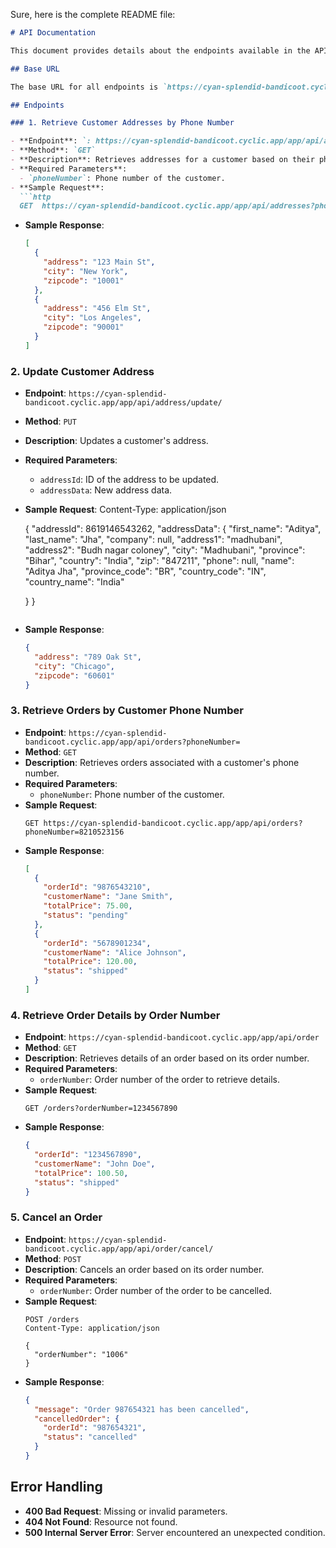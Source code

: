 Sure, here is the complete README file:

```markdown
# API Documentation

This document provides details about the endpoints available in the API.

## Base URL

The base URL for all endpoints is `https://cyan-splendid-bandicoot.cyclic.app/`.

## Endpoints

### 1. Retrieve Customer Addresses by Phone Number

- **Endpoint**: `: https://cyan-splendid-bandicoot.cyclic.app/app/api/addresses?phoneNumber=`
- **Method**: `GET`
- **Description**: Retrieves addresses for a customer based on their phone number.
- **Required Parameters**:
  - `phoneNumber`: Phone number of the customer.
- **Sample Request**:
  ```http
  GET  https://cyan-splendid-bandicoot.cyclic.app/app/api/addresses?phoneNumber=8210523156
  ```
- **Sample Response**:
  ```json
  [
    {
      "address": "123 Main St",
      "city": "New York",
      "zipcode": "10001"
    },
    {
      "address": "456 Elm St",
      "city": "Los Angeles",
      "zipcode": "90001"
    }
  ]
  ```


### 2. Update Customer Address

- **Endpoint**: `https://cyan-splendid-bandicoot.cyclic.app/app/api/address/update/`
- **Method**: `PUT`
- **Description**: Updates a customer's address.
- **Required Parameters**:
  - `addressId`: ID of the address to be updated.
  - `addressData`: New address data.
- **Sample Request**:
  Content-Type: application/json

  {
  "addressId": 8619146543262,
  "addressData": {
    "first_name": "Aditya",
"last_name": "Jha",
"company": null,
"address1": "madhubani",
"address2": "Budh nagar coloney",
"city": "Madhubani",
"province": "Bihar",
"country": "India",
"zip": "847211",
"phone": null,
"name": "Aditya Jha",
"province_code": "BR",
"country_code": "IN",
"country_name": "India"

  }
}

  ```
- **Sample Response**:
  ```json
  {
    "address": "789 Oak St",
    "city": "Chicago",
    "zipcode": "60601"
  }
  ```


### 3. Retrieve Orders by Customer Phone Number

- **Endpoint**: `https://cyan-splendid-bandicoot.cyclic.app/app/api/orders?phoneNumber=`
- **Method**: `GET`
- **Description**: Retrieves orders associated with a customer's phone number.
- **Required Parameters**:
  - `phoneNumber`: Phone number of the customer.
- **Sample Request**:
  ```http
  GET https://cyan-splendid-bandicoot.cyclic.app/app/api/orders?phoneNumber=8210523156
  ```
- **Sample Response**:
  ```json
  [
    {
      "orderId": "9876543210",
      "customerName": "Jane Smith",
      "totalPrice": 75.00,
      "status": "pending"
    },
    {
      "orderId": "5678901234",
      "customerName": "Alice Johnson",
      "totalPrice": 120.00,
      "status": "shipped"
    }
  ]
  ```

### 4. Retrieve Order Details by Order Number

- **Endpoint**: `https://cyan-splendid-bandicoot.cyclic.app/app/api/order`
- **Method**: `GET`
- **Description**: Retrieves details of an order based on its order number.
- **Required Parameters**:
  - `orderNumber`: Order number of the order to retrieve details.
- **Sample Request**:
  ```http
  GET /orders?orderNumber=1234567890
  ```
- **Sample Response**:
  ```json
  {
    "orderId": "1234567890",
    "customerName": "John Doe",
    "totalPrice": 100.50,
    "status": "shipped"
  }
  ```


### 5. Cancel an Order

- **Endpoint**: `https://cyan-splendid-bandicoot.cyclic.app/app/api/order/cancel/`
- **Method**: `POST`
- **Description**: Cancels an order based on its order number.
- **Required Parameters**:
  - `orderNumber`: Order number of the order to be cancelled.
- **Sample Request**:
  ```http
  POST /orders
  Content-Type: application/json

  {
    "orderNumber": "1006"
  }
  ```
- **Sample Response**:
  ```json
  {
    "message": "Order 987654321 has been cancelled",
    "cancelledOrder": {
      "orderId": "987654321",
      "status": "cancelled"
    }
  }
  ```

## Error Handling

- **400 Bad Request**: Missing or invalid parameters.
- **404 Not Found**: Resource not found.
- **500 Internal Server Error**: Server encountered an unexpected condition.
```

